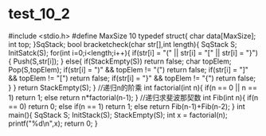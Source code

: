 # test_10_2
#include <stdio.h>
#define MaxSize 10
typedef struct{
	char data[MaxSize];
	int top;
}SqStack;
bool bracketcheck(char str[],int length){
	SqStack S;
	InitSatck(S);
	for(int i=0;i<length;i++){
		if(str[i] = "(" || str[i] = "[" || str[i] = "}"){
			Push(S,str[i]);
		}
		else{
			if(StackEmpty(S))
				return false;
			char topElem;
			Pop(S,topElem);
			if(str[i] = ")" && topElem != "(")
				return false;
			if(str[i] = "]" && topElem != "[")
				return false;
			if(str[i] = "}" && topElem != "{")
				return false;
		}
	}
	return StackEmpty(S);
}
//递归n的阶乘
int factorial(int n){
	if(n == 0 || n == 1)
		return 1;
	else
		return n*factorial(n-1);
}
//递归求斐波那契数
int Fib(int n){
	if(n == 0)
		return 0;
	else if(n == 1)
		return 1;
	else
		return Fib(n-1)+Fib(n-2);
}
int main(){
	SqStack S;
	InitStack(S);
	StackEmpty(S);
	int x = factorial(n);
	printf("%d\n",x);
	return 0;
}
